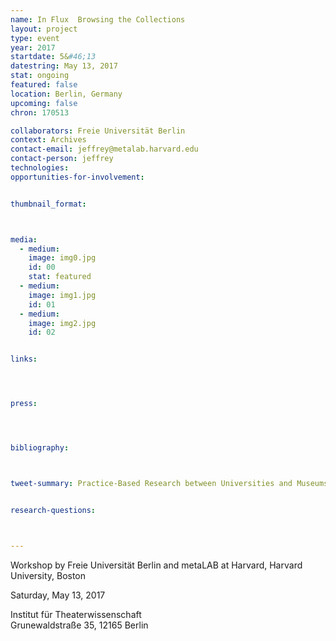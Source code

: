 ```yaml
---
name: In Flux  Browsing the Collections
layout: project
type: event
year: 2017
startdate: 5&#46;13
datestring: May 13, 2017
stat: ongoing
featured: false
location: Berlin, Germany
upcoming: false
chron: 170513

collaborators: Freie Universität Berlin
context: Archives
contact-email: jeffrey@metalab.harvard.edu
contact-person: jeffrey
technologies: 
opportunities-for-involvement:


thumbnail_format:



media:
  - medium:
    image: img0.jpg
    id: 00
    stat: featured
  - medium:
    image: img1.jpg
    id: 01
  - medium:
    image: img2.jpg
    id: 02


links:




press:




bibliography:



tweet-summary: Practice-Based Research between Universities and Museums II


research-questions:



---
```


Workshop by Freie Universität Berlin and metaLAB at Harvard, Harvard University, Boston

Saturday, May 13, 2017

Institut für Theaterwissenschaft<br />
Grunewaldstraße 35, 12165 Berlin
